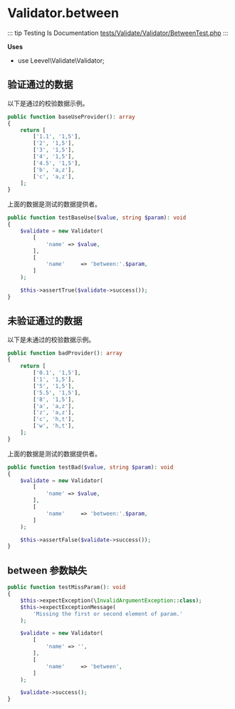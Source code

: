 # Validator.between

::: tip Testing Is Documentation
[tests/Validate/Validator/BetweenTest.php](https://github.com/hunzhiwange/framework/blob/master/tests/Validate/Validator/BetweenTest.php)
:::
    
**Uses**

 * use Leevel\Validate\Validator;

## 验证通过的数据

以下是通过的校验数据示例。

``` php
public function baseUseProvider(): array
{
    return [
        ['1.1', '1,5'],
        ['2', '1,5'],
        ['3', '1,5'],
        ['4', '1,5'],
        ['4.5', '1,5'],
        ['b', 'a,z'],
        ['c', 'a,z'],
    ];
}
```

上面的数据是测试的数据提供者。


``` php
public function testBaseUse($value, string $param): void
{
    $validate = new Validator(
        [
            'name' => $value,
        ],
        [
            'name'     => 'between:'.$param,
        ]
    );

    $this->assertTrue($validate->success());
}
```
    
## 未验证通过的数据

以下是未通过的校验数据示例。

``` php
public function badProvider(): array
{
    return [
        ['0.1', '1,5'],
        ['1', '1,5'],
        ['5', '1,5'],
        ['5.5', '1,5'],
        ['8', '1,5'],
        ['a', 'a,z'],
        ['z', 'a,z'],
        ['c', 'h,t'],
        ['w', 'h,t'],
    ];
}
```

上面的数据是测试的数据提供者。


``` php
public function testBad($value, string $param): void
{
    $validate = new Validator(
        [
            'name' => $value,
        ],
        [
            'name'     => 'between:'.$param,
        ]
    );

    $this->assertFalse($validate->success());
}
```
    
## between 参数缺失

``` php
public function testMissParam(): void
{
    $this->expectException(\InvalidArgumentException::class);
    $this->expectExceptionMessage(
        'Missing the first or second element of param.'
    );

    $validate = new Validator(
        [
            'name' => '',
        ],
        [
            'name'     => 'between',
        ]
    );

    $validate->success();
}
```